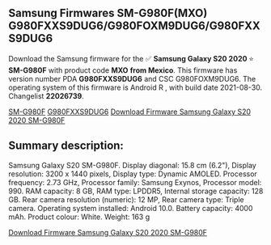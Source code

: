 <h2>Samsung Firmwares SM-G980F(MXO) G980FXXS9DUG6/G980FOXM9DUG6/G980FXXS9DUG6</h2>
Download the Samsung firmware for the ✅ <strong>Samsung Galaxy S20 2020 </strong> ⭐ <strong>SM-G980F</strong> with product code <strong>MXO</strong> <strong> from Mexico</strong>. This firmware has version number PDA <strong>G980FXXS9DUG6</strong> and CSC G980FOXM9DUG6. The operating system of this firmware is Android R , with build date 2021-08-30. Changelist <strong>22026739</strong>.


[SM-G980F](https://samfirm.shop/samsung/model/SM-G980F)
[G980FXXS9DUG6](https://samfirm.shop/samsung/pda/G980FXXS9DUG6)
[Download Firmware Samsung Galaxy S20 2020 SM-G980F](https://samfirm.shop/samsung/firmware/451476)
<h2>Summary description:</h2>
<p>Samsung Galaxy S20 SM-G980F. Display diagonal: 15.8 cm (6.2"), Display resolution: 3200 x 1440 pixels, Display type: Dynamic AMOLED. Processor frequency: 2.73 GHz, Processor family: Samsung Exynos, Processor model: 990. RAM capacity: 8 GB, RAM type: LPDDR5, Internal storage capacity: 128 GB. Rear camera resolution (numeric): 12 MP, Rear camera type: Triple camera. Operating system installed: Android 10.0. Battery capacity: 4000 mAh. Product colour: White. Weight: 163 g</p>


[Download Firmware Samsung Galaxy S20 2020 SM-G980F](https://samfirm.shop/samsung/firmware/451476)
